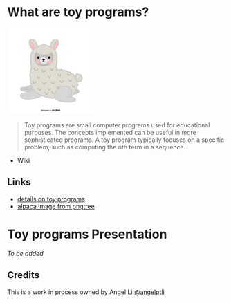 # What are toy programs?
<img src="images/cute-gray-alpaca.png" width="200" height="200"> <br/>
> Toy programs are small computer programs used for educational purposes.
> The concepts implemented can be useful in more sophisticated programs.
> A toy program typically focuses on a specific problem, such as computing the nth term in a sequence.
- Wiki

## Links
- [details on toy programs](https://en.wikipedia.org/wiki/Toy_program) <br/>
- [alpaca image from pngtree](https://pngtree.com/freepng/gray-cute-illustration-hand-painted-alpaca_3839821.html)

# Toy programs Presentation
*To be added*

## Credits
This is a work in process owned by Angel Li [@angelptli](https://github.com/angelptli)